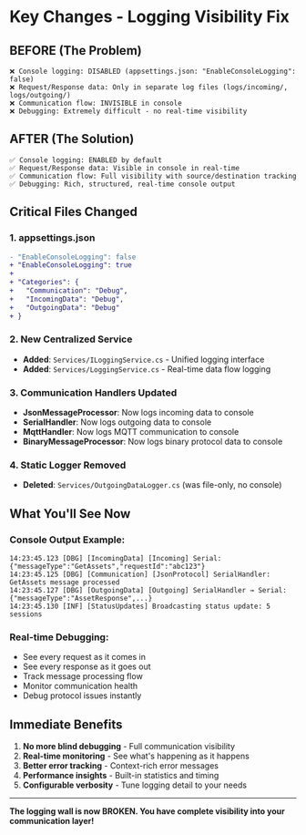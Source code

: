 # Key Changes - Logging Visibility Fix

## **BEFORE (The Problem)**
```
❌ Console logging: DISABLED (appsettings.json: "EnableConsoleLogging": false)
❌ Request/Response data: Only in separate log files (logs/incoming/, logs/outgoing/)
❌ Communication flow: INVISIBLE in console
❌ Debugging: Extremely difficult - no real-time visibility
```

## **AFTER (The Solution)**
```
✅ Console logging: ENABLED by default
✅ Request/Response data: Visible in console in real-time
✅ Communication flow: Full visibility with source/destination tracking
✅ Debugging: Rich, structured, real-time console output
```

## **Critical Files Changed**

### **1. appsettings.json**
```diff
- "EnableConsoleLogging": false
+ "EnableConsoleLogging": true
+ 
+ "Categories": {
+   "Communication": "Debug",
+   "IncomingData": "Debug", 
+   "OutgoingData": "Debug"
+ }
```

### **2. New Centralized Service**
- **Added**: `Services/ILoggingService.cs` - Unified logging interface
- **Added**: `Services/LoggingService.cs` - Real-time data flow logging

### **3. Communication Handlers Updated**
- **JsonMessageProcessor**: Now logs incoming data to console
- **SerialHandler**: Now logs outgoing data to console  
- **MqttHandler**: Now logs MQTT communication to console
- **BinaryMessageProcessor**: Now logs binary protocol data to console

### **4. Static Logger Removed**
- **Deleted**: `Services/OutgoingDataLogger.cs` (was file-only, no console)

## **What You'll See Now**

### **Console Output Example:**
```
14:23:45.123 [DBG] [IncomingData] [Incoming] Serial: {"messageType":"GetAssets","requestId":"abc123"}
14:23:45.125 [DBG] [Communication] [JsonProtocol] SerialHandler: GetAssets message processed  
14:23:45.127 [DBG] [OutgoingData] [Outgoing] SerialHandler → Serial: {"messageType":"AssetResponse",...}
14:23:45.130 [INF] [StatusUpdates] Broadcasting status update: 5 sessions
```

### **Real-time Debugging:**
- See every request as it comes in
- See every response as it goes out
- Track message processing flow
- Monitor communication health
- Debug protocol issues instantly

## **Immediate Benefits**

1. **No more blind debugging** - Full communication visibility
2. **Real-time monitoring** - See what's happening as it happens  
3. **Better error tracking** - Context-rich error messages
4. **Performance insights** - Built-in statistics and timing
5. **Configurable verbosity** - Tune logging detail to your needs

---
**The logging wall is now BROKEN. You have complete visibility into your communication layer!**